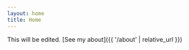 ```yaml
---
layout: home
title: Home
---
```


This will be edited. [See my about]({{ '/about' | relative_url }})

